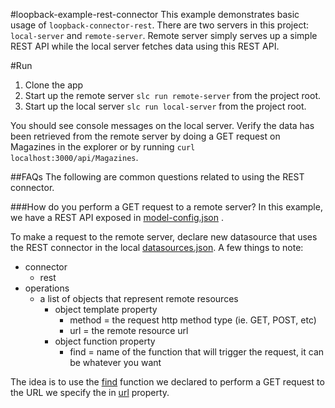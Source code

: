 [strongloop-website]: http://strongloop.com/

#loopback-example-rest-connector
This example demonstrates basic usage of `loopback-connector-rest`. There are
two servers in this project: `local-server` and `remote-server`. Remote server
simply serves up a simple REST API while the local server fetches data using
this REST API.

#Run
1. Clone the app
2. Start up the remote server `slc run remote-server` from the project root.
3. Start up the local server `slc run local-server` from the project root.

You should see console messages on the local server. Verify the data has been
retrieved from the remote server by doing a GET request on Magazines in the
explorer or by running `curl localhost:3000/api/Magazines`.


##FAQs
The following are common questions related to using the REST connector.

###How do you perform a GET request to a remote server?
In this example, we have a REST API exposed in [model-config.json](https://github.com/strongloop/loopback-example-rest-connector/blob/master/external-server/server/model-config.json#L31)
.

To make a request to the remote server, declare new datasource that uses the
REST connector in the local [datasources.json](https://github.com/strongloop/loopback-example-rest-connector/blob/master/local-server/server/datasources.json#L6-L20). A few
things to note:

- connector
  - rest
- operations
  - a list of objects that represent remote resources
    - object template property
      - method = the request http method type (ie. GET, POST, etc)
      - url = the remote resource url
    - object function property
      - find = name of the function that will trigger the request, it can be
        whatever you want

The idea is to use the [find](https://github.com/strongloop/loopback-example-rest-connector/blob/master/local-server/server/datasources.json#L16) function we declared to
perform a GET request to the URL we specify the in [url](https://github.com/strongloop/loopback-example-rest-connector/blob/master/local-server/server/datasources.json#L13)
property.
